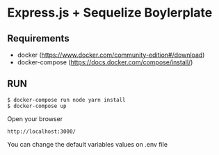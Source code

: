 # Express.js + Sequelize Boylerplate

## Requirements

- docker (https://www.docker.com/community-edition#/download)
- docker-compose (https://docs.docker.com/compose/install/)

## RUN

```
$ docker-compose run node yarn install
$ docker-compose up
```

Open your browser

```
http://localhost:3000/
```

You can change the default variables values on .env file
